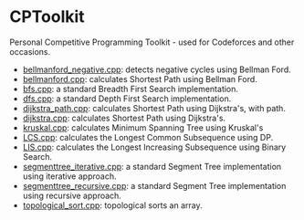 # CPToolkit
Personal Competitive Programming Toolkit - used for Codeforces and other occasions.

 - [bellmanford_negative.cpp](bellmanford_negative.cpp): detects negative cycles using Bellman Ford.
 - [bellmanford.cpp](bellmanford.cpp): calculates Shortest Path using Bellman Ford.
 - [bfs.cpp](bfs.cpp): a standard Breadth First Search implementation.
 - [dfs.cpp](dfs.cpp): a standard Depth First Search implementation.
 - [dijkstra_path.cpp](dijkstra_path.cpp): calculates Shortest Path using Dijkstra's, with path.
 - [dijkstra.cpp](dijkstra.cpp): calculates Shortest Path using Dijkstra's.
 - [kruskal.cpp](kruskal.cpp): calculates Minimum Spanning Tree using Kruskal's
 - [LCS.cpp](LCS.cpp): calculates the Longest Common Subsequence using DP.
 - [LIS.cpp](LIS.cpp): calculates the Longest Increasing Subsequence using Binary Search.
 - [segmenttree_iterative.cpp](segmenttree_iterative.cpp): a standard Segment Tree implementation using iterative approach.
 - [segmenttree_recursive.cpp](segmenttree_recursive.cpp): a standard Segment Tree implementation using recursive approach.
 - [topological_sort.cpp](topological_sort.cpp): topological sorts an array.
